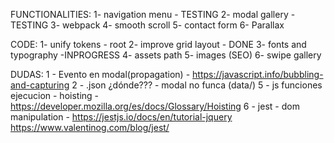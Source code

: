 FUNCTIONALITIES:
1- navigation menu - TESTING
2- modal gallery - TESTING
3- webpack
4- smooth scroll
5- contact form
6- Parallax

CODE:
1- unify tokens - root
2- improve grid layout - DONE
3- fonts and typography -INPROGRESS
4- assets path
5- images (SEO)
6- swipe gallery


DUDAS:
1 -  Evento en modal(propagation) - https://javascript.info/bubbling-and-capturing
2 - .json ¿dónde??? - modal no funca (data/)
5 - js funciones ejecucion - hoisting - https://developer.mozilla.org/es/docs/Glossary/Hoisting
6 - jest - dom manipulation - https://jestjs.io/docs/en/tutorial-jquery
https://www.valentinog.com/blog/jest/
